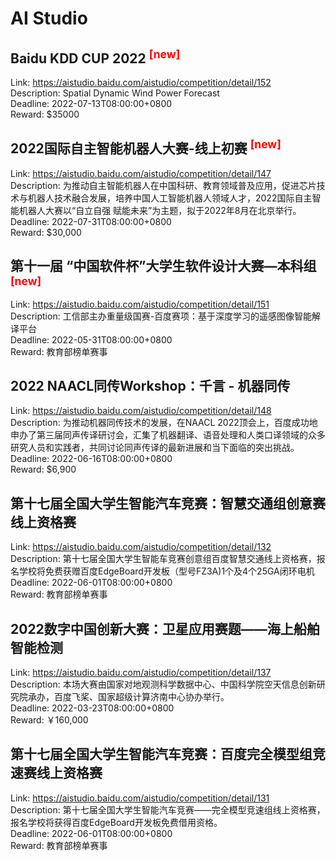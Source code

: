 # AI Studio



## Baidu KDD CUP 2022 <sup style="color:red">[new]<sup>  

Link: https://aistudio.baidu.com/aistudio/competition/detail/152  
Description: Spatial Dynamic Wind Power Forecast  
Deadline: 2022-07-13T08:00:00+0800  
Reward: $35000  


## 2022国际自主智能机器人大赛-线上初赛 <sup style="color:red">[new]<sup>  

Link: https://aistudio.baidu.com/aistudio/competition/detail/147  
Description: 为推动自主智能机器人在中国科研、教育领域普及应用，促进芯片技术与机器人技术融合发展，培养中国人工智能机器人领域人才，2022国际自主智能机器人大赛以“自立自强 赋能未来”为主题，拟于2022年8月在北京举行。  
Deadline: 2022-07-31T08:00:00+0800  
Reward: $30,000  


## 第十一届 “中国软件杯”大学生软件设计大赛—本科组 <sup style="color:red">[new]<sup>  

Link: https://aistudio.baidu.com/aistudio/competition/detail/151  
Description: 工信部主办重量级国赛-百度赛项：基于深度学习的遥感图像智能解译平台  
Deadline: 2022-05-31T08:00:00+0800  
Reward: 教育部榜单赛事  


## 2022 NAACL同传Workshop：千言 - 机器同传

Link: https://aistudio.baidu.com/aistudio/competition/detail/148  
Description: 为推动机器同传技术的发展，在NAACL 2022顶会上，百度成功地申办了第三届同声传译研讨会，汇集了机器翻译、语音处理和人类口译领域的众多研究人员和实践者，共同讨论同声传译的最新进展和当下面临的突出挑战。  
Deadline: 2022-06-16T08:00:00+0800  
Reward: $6,900  


## 第十七届全国大学生智能汽车竞赛：智慧交通组创意赛线上资格赛

Link: https://aistudio.baidu.com/aistudio/competition/detail/132  
Description: 第十七届全国大学生智能车竞赛创意组百度智慧交通线上资格赛，报名学校将免费获赠百度EdgeBoard开发板（型号FZ3A)1个及4个25GA闭环电机  
Deadline: 2022-06-01T08:00:00+0800  
Reward: 教育部榜单赛事  


## 2022数字中国创新大赛：卫星应用赛题——海上船舶智能检测

Link: https://aistudio.baidu.com/aistudio/competition/detail/137  
Description: 本场大赛由国家对地观测科学数据中心、中国科学院空天信息创新研究院承办，百度飞桨、国家超级计算济南中心协办举行。  
Deadline: 2022-03-23T08:00:00+0800  
Reward: ￥160,000  


## 第十七届全国大学生智能汽车竞赛：百度完全模型组竞速赛线上资格赛

Link: https://aistudio.baidu.com/aistudio/competition/detail/131  
Description: 第十七届全国大学生智能汽车竞赛——完全模型竞速组线上资格赛，报名学校将获得百度EdgeBoard开发板免费借用资格。  
Deadline: 2022-06-01T08:00:00+0800  
Reward: 教育部榜单赛事  

